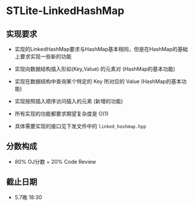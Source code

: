 # STLite-LinkedHashMap

## 实现要求


   -    实现的LinkedHashMap要求与HashMap基本相同，但是在HashMap的基础上要求实现一些新的功能



  -    实现向数据结构插入形如(Key,Value) 的元素对 (HashMap的基本功能)



  -    实现在数据结构中查询某个特定的 Key 所对应的 Value (HashMap的基本功能)



  -   实现按照插入顺序访问插入的元素 (新增的功能)



   - 所有实现的功能都要求期望复杂度是 O(1)

     

  -    具体需要实现的接口见下发文件中的 `linked_hashmap.hpp`



##  分数构成

- 80% OJ分数 + 20% Code Review



##  截止日期

- 5.7晚 18:30

